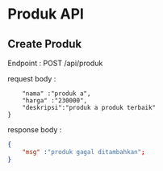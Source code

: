 # Produk API

## Create Produk
Endpoint : POST /api/produk

request body :
``` json{
    "nama" :"produk a",
    "harga" :"230000",
    "deskripsi":"produk a produk terbaik"
}

```
response body :
``` json
{
    "msg" :"produk gagal ditambahkan";
}
```